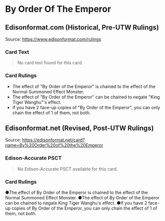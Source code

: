 # By Order Of The Emperor

## Edisonformat.com (Historical, Pre-UTW Rulings)

Source: https://www.edisonformat.com/rulings

### Card Text

> No card text found for this card.

### Card Rulings

*   The effect of "By Order of the Emperor" is chained to the effect of the Normal Summoned Effect Monster.
*   The effect of "By Order of the Emperor" can be chained to negate "King Tiger Wanghu"'s effect.
*   If you have 2 face-up copies of "By Order of the Emperor", you can only chain the effect of 1 of them, not both.

## Edisonformat.net (Revised, Post-UTW Rulings)

Source: https://edisonformat.net/card?name=By%20Order%20of%20the%20Emperor

### Edison-Accurate PSCT

> No Edison-Accurate PSCT available for this card.

### Card Rulings

●The effect of By Order of the Emperor is chained to the effect of the Normal Summoned Effect Monster.
●The effect of By Order of the Emperor can be chained to negate King Tiger Wanghu's effect.
●If you have 2 face-up copies of By Order of the Emperor, you can only chain the effect of 1 of them, not both.
            